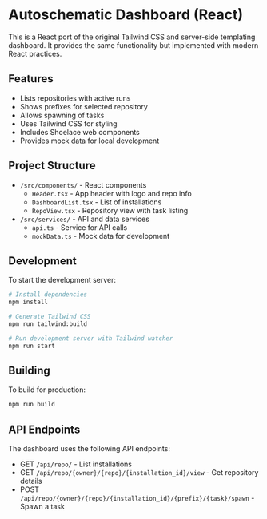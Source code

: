 # Autoschematic Dashboard (React)

This is a React port of the original Tailwind CSS and server-side templating dashboard. It provides the same functionality but implemented with modern React practices.

## Features

- Lists repositories with active runs
- Shows prefixes for selected repository 
- Allows spawning of tasks
- Uses Tailwind CSS for styling
- Includes Shoelace web components
- Provides mock data for local development

## Project Structure

- `/src/components/` - React components
  - `Header.tsx` - App header with logo and repo info
  - `DashboardList.tsx` - List of installations
  - `RepoView.tsx` - Repository view with task listing
- `/src/services/` - API and data services
  - `api.ts` - Service for API calls
  - `mockData.ts` - Mock data for development

## Development

To start the development server:

```bash
# Install dependencies
npm install

# Generate Tailwind CSS
npm run tailwind:build

# Run development server with Tailwind watcher
npm run start
```

## Building

To build for production:

```bash
npm run build
```

## API Endpoints

The dashboard uses the following API endpoints:

- GET `/api/repo/` - List installations
- GET `/api/repo/{owner}/{repo}/{installation_id}/view` - Get repository details
- POST `/api/repo/{owner}/{repo}/{installation_id}/{prefix}/{task}/spawn` - Spawn a task
